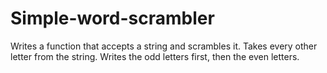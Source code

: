 # Simple-word-scrambler
Writes a function that accepts a string and scrambles it. Takes every other letter from the string. Writes the odd letters first, then the even letters.
